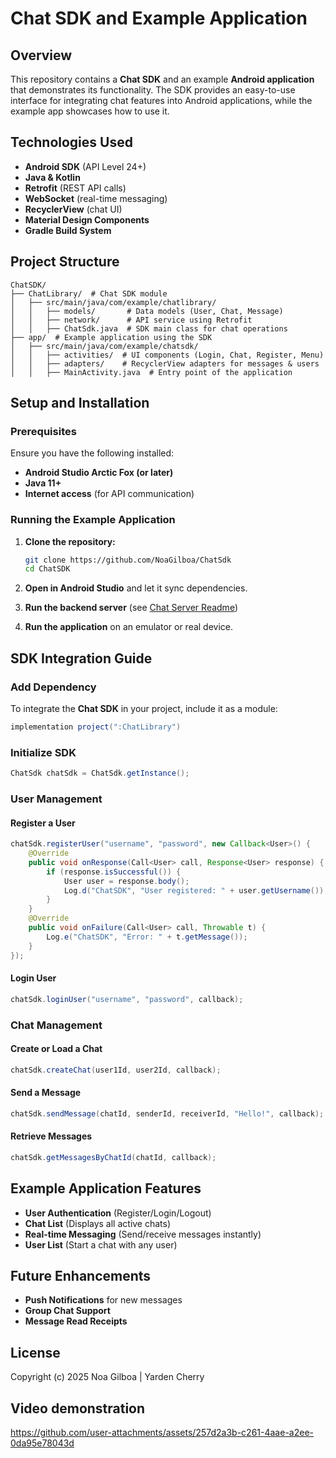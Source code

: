 # Chat SDK and Example Application

## Overview
This repository contains a **Chat SDK** and an example **Android application** that demonstrates its functionality. The SDK provides an easy-to-use interface for integrating chat features into Android applications, while the example app showcases how to use it.

## Technologies Used
- **Android SDK** (API Level 24+)
- **Java & Kotlin**
- **Retrofit** (REST API calls)
- **WebSocket** (real-time messaging)
- **RecyclerView** (chat UI)
- **Material Design Components**
- **Gradle Build System**

## Project Structure
```
ChatSDK/
├── ChatLibrary/  # Chat SDK module
│   ├── src/main/java/com/example/chatlibrary/
│   │   ├── models/       # Data models (User, Chat, Message)
│   │   ├── network/      # API service using Retrofit
│   │   ├── ChatSdk.java  # SDK main class for chat operations
├── app/  # Example application using the SDK
│   ├── src/main/java/com/example/chatsdk/
│   │   ├── activities/  # UI components (Login, Chat, Register, Menu)
│   │   ├── adapters/    # RecyclerView adapters for messages & users
│   │   ├── MainActivity.java  # Entry point of the application
```

## Setup and Installation
### Prerequisites
Ensure you have the following installed:
- **Android Studio Arctic Fox (or later)**
- **Java 11+**
- **Internet access** (for API communication)

### Running the Example Application
1. **Clone the repository:**
   ```bash
   git clone https://github.com/NoaGilboa/ChatSdk
   cd ChatSDK
   ```

2. **Open in Android Studio** and let it sync dependencies.

3. **Run the backend server** (see [Chat Server Readme](../ChatServer/README.md))

4. **Run the application** on an emulator or real device.

## SDK Integration Guide
### Add Dependency
To integrate the **Chat SDK** in your project, include it as a module:
```gradle
implementation project(":ChatLibrary")
```

### Initialize SDK
```java
ChatSdk chatSdk = ChatSdk.getInstance();
```

### User Management
#### Register a User
```java
chatSdk.registerUser("username", "password", new Callback<User>() {
    @Override
    public void onResponse(Call<User> call, Response<User> response) {
        if (response.isSuccessful()) {
            User user = response.body();
            Log.d("ChatSDK", "User registered: " + user.getUsername());
        }
    }
    @Override
    public void onFailure(Call<User> call, Throwable t) {
        Log.e("ChatSDK", "Error: " + t.getMessage());
    }
});
```

#### Login User
```java
chatSdk.loginUser("username", "password", callback);
```

### Chat Management
#### Create or Load a Chat
```java
chatSdk.createChat(user1Id, user2Id, callback);
```

#### Send a Message
```java
chatSdk.sendMessage(chatId, senderId, receiverId, "Hello!", callback);
```

#### Retrieve Messages
```java
chatSdk.getMessagesByChatId(chatId, callback);
```

## Example Application Features
- **User Authentication** (Register/Login/Logout)
- **Chat List** (Displays all active chats)
- **Real-time Messaging** (Send/receive messages instantly)
- **User List** (Start a chat with any user)

## Future Enhancements
- **Push Notifications** for new messages
- **Group Chat Support**
- **Message Read Receipts**

## License
Copyright (c) 2025 Noa Gilboa | Yarden Cherry

## Video demonstration


https://github.com/user-attachments/assets/257d2a3b-c261-4aae-a2ee-0da95e78043d
